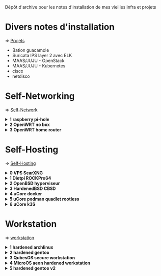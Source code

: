 Dépôt d'archive pour les notes d'installation de mes vieilles infra et projets

# Divers notes d'installation

=> [Projets](./Projets/)

- Bation guacamole
- Suricata IPS layer 2 avec ELK
- MAAS/JUJU - OpenStack
- MAAS/JUJU - Kubernetes
- cisco
- netdisco

# Self-Networking

=> [Self-Network](./Self-Networking/)

<details>
<summary><b> 1 raspberry pi-hole </b></summary>
Serveur DNS menteur sous Raspberry Pi OS Lite, redirige les requête sur DNScrypt Proxy :
- Zram<br />
- tmpfs<br />
- DNScrypt Proxy<br />
- DoH (pour ECH) + DNSSEC + non-logging et non-blocking<br />
- IPv6 statique<br />
</details>

<details>
<summary><b> 2 OpenWRT no box </b></summary>
Remplacement de la freebox mini 4k par OpenWrt sur un Mikrotik hEXs.
Internet en dual stack fonctionnel.
Une fois les interfaces fonctionnels il n'y a que quelques ajustements à faire :
- routage static vers la wan pour l'IPv4 (l'IPv6 marche sans)<br />
- inclure wan4 dans la zone wan du pare-feu<br />
- une option dans les DHCP pour ajouter les DNS interne<br />
</details>

<details>
<summary><b> 3 OpenWRT home router </b></summary>
Config d'OpenWRT en home router et tentative d'IPS :
- Recup de la delegation de prefixe IPv6<br />
- acceleration materielle (HFO + WED) + irqbalance<br />
- DNScrypt-proxy pour DOH + règle de redirection des requetes dns pour enforcing<br />
- wireguard<br />
- test snort en inline<br />
</details>

# Self-Hosting
=> [Self-Hosting](./Self-Hosting/)

<details>
<summary><b> 0 VPS SearXNG </b></summary>
Métamoteur de recherche, permet de choisir ce que l'on veut comme outil de recherche. 
Sur un debian :
- swapfile<br />
- Zram<br />
- tmpfs<br />
- congestion TCP en BBR<br />
- DNScrypt Proxy<br />
</details>

<details>
<summary><b> 1 Dietpi ROCKPro64 </b></summary>
NAS DIY avec la ROCKPro64 sous Dietpi :
- RAID 1 par btrfs<br />
- Syncthing<br />
- Zram<br />
tmpfs par défaut
</details>

<details>
<summary><b> 2 OpenBSD hyperviseur </b></summary>
- NAS Nextcloud sous RAID1 <br />
- Backup incrémentielles journalières & smartd <br />
- SearxNG dans une vm alpine linux <br />
- Proxifié dans un tunnel wireguard (tor aurait été mieux mais trop lent et settings de searxng instable) <br />
- HAProxy pour TLS <br />
- Packet Filtering <br />
</details>
 
<details>
<summary><b> 3 HardenedBSD CBSD </b></summary>
HardenedBSD hosting platform :
- stockage sous zfs pour self-healing, RAID (volume manager) et backup (snapshot) automatisées par zfsnap<br />
- CBSD pour gestion des jail et vm bhyve<br />
- nextcloud (avec clamav) sous jail pour isolation et recovery<br />
- vm ubuntu cloud-init sous bhyve pour stack docker SearXNG+gluetun <br />
</details>

<details>
<summary><b> 4 uCore docker </b></summary>
Fedora CoreOS (FCOS) rebase en uCore :
- Immutable, atomic auto update, secure (SELinux + SecureBoot + immutable)<br />
- uCore-ZFS avec module signé et batteries included (podman, docker, sanoid, firewalld, cockpit ...)<br />
- data sous un RAID ZFS avec snapshot journalière<br />
- hosting de diférent container sous docker<br />
- services : searxng, owncloud ocis, navidrome, homepage<br />
</details>

<details>
<summary><b> 5 uCore podman quadlet rootless </b></summary>
Fedora CoreOS (FCOS) rebase en uCore :
- Immutable, atomic auto update, secure (SELinux + SecureBoot + immutable)<br />
- uCore-ZFS avec module signé et batteries included (podman, docker, sanoid, firewalld, cockpit ...)<br />
- data sous un RAID ZFS avec snapshot journalière<br />
- hosting de diférent container sous podman quadlet en rootless<br />
- services accessible par traefik avec routage par domaine + tls<br />
- services : searxng, owncloud ocis, navidrome, homepage<br />
</details>

<details>
<summary><b> 6 uCore k3S </b></summary>
One node cluster k3s :
- OS Immutable, atomic auto update, secure (SELinux + SecureBoot + immutable)<br />
- stockage : RAID ZFS avec snapshot (sanoid) et backup (restic vers S3)<br />
- hosting sous cluster k3S maintenu en GitOps avec flux CD<br />
- 0 maintenance : maj auto du server, de k3s et des containers (rennovate)<br />
- tailscale pour accès nomade<br />
- propre CA et certifiat automatisé par cert-manager<br />
- gestion des sercrets avec SOPS<br />
- supervision avec headlamp<br />
- IDP avec keycloak : SSO et passwordless quand possible<br />
</details>

# Workstation
=> [workstation](./workstation/)
 
<details>
<summary><b> 1 hardened archlinux </b></summary>
- kernel : linux-hardened en lockdown<br />
- Chiffrement : tous sous LUKS2, seule l'UKI est exposée mais verifier par secure-boot<br />
- MAC : AppArmor<br />
- Firewall : Firewalld<br />
- blacklisting de plusieurs modules de kernel et hardening de divers paramètres du kernel en plus<br />
- Hardened malloc, appliqué pour l'ensemble du système<br />
</details>

<details>
<summary><b> 2 hardened gentoo </b></summary>
- Compiler and runtime stack	-> GCC hardened<br />
- MAC	-> SELinux<br />
- UKI & Secure boot	-> Dracut & sbsigntools<br />
- kernel	-> kernel hardened (KSSP)<br />
</details>
 
<details>
<summary><b> 3 QubesOS secure workstation </b></summary>
Notes d'install perso de Qubes OS
- qubes perso sous kicksecure (debian morph)<br />
- FDE avec cryptenroll<br />
- install de mirage firewall (unikernel, moins de RAM, moins de surface d'attaque)<br />
- i3, rofi, adwaita-dark & icon Tela-dark pour dom0, xfce adwaita-dark & icon Tela-dark pour le reste<br />
</details>

<details>
<summary><b> 4 MicroOS aeon hardened workstation </b></summary>
Attente upstream : nouvel installeur pour le support de combustion, systemd-cryptenroll
Renforcement de MicroOS :
- Hardened memory allocator => ne marche pas avec flatpak<br />
- KSPP aux kernel command line options et sysctls<br />
(par défaut MicroOS assure : rolling release cycle, SELinux en enforcing, fs en readonly (immutable), snpashot BTRFS, auto update, secure boot, et des protocoles modernes (wayland, pipewire, systemd-boot))
</details>

<details>
<summary><b> 5 hardened gentoo v2 </b></summary>
Gentoo moderne :
- secure boot, selinux, btrfs, binaires opti, zram ... etc
</details>

